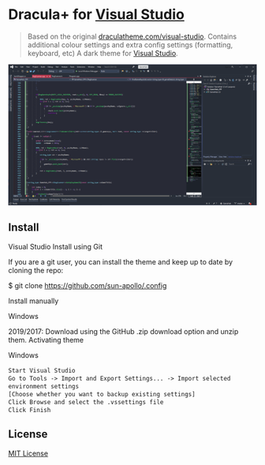 # Dracula+ for [Visual Studio](http://visualstudio.com)

> Based on the original [draculatheme.com/visual-studio](https://draculatheme.com/visual-studio).
> Contains additional colour settings and extra config settings (formatting, keyboard, etc)
> A dark theme for [Visual Studio](http://visualstudio.com).

![Screenshot](./screenshot.png)

## Install

Visual Studio
Install using Git

If you are a git user, you can install the theme and keep up to date by cloning the repo:

$ git clone https://github.com/sun-apollo/.config

Install manually

Windows

2019/2017: Download using the GitHub .zip download option and unzip them.
Activating theme

Windows

    Start Visual Studio
    Go to Tools -> Import and Export Settings... -> Import selected environment settings
    [Choose whether you want to backup existing settings]
    Click Browse and select the .vssettings file
    Click Finish


## License

[MIT License](./LICENSE)

